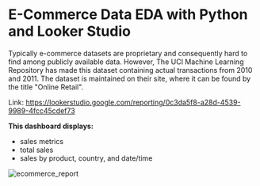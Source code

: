 # E-Commerce Data EDA with Python and Looker Studio
Typically e-commerce datasets are proprietary and consequently hard to find among publicly available data. However, The UCI Machine Learning Repository has made this dataset containing actual transactions from 2010 and 2011. The dataset is maintained on their site, where it can be found by the title "Online Retail".

Link: https://lookerstudio.google.com/reporting/0c3da5f8-a28d-4539-9989-4fcc45cdef73

**This dashboard displays:**
- sales metrics
- total sales
- sales by product, country, and date/time

![ecommerce_report](https://user-images.githubusercontent.com/124798930/233296649-0514b3da-2885-47c5-877c-004e4d24b0ed.png)
